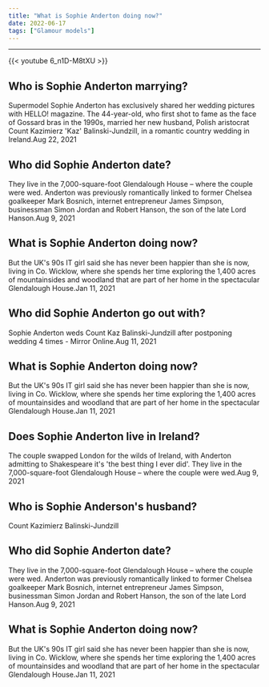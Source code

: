 ```yaml
---
title: "What is Sophie Anderton doing now?"
date: 2022-06-17
tags: ["Glamour models"]
---
```


---
{{< youtube 6_n1D-M8tXU >}}
## Who is Sophie Anderton marrying?
Supermodel Sophie Anderton has exclusively shared her wedding pictures with HELLO! magazine. The 44-year-old, who first shot to fame as the face of Gossard bras in the 1990s, married her new husband, Polish aristocrat Count Kazimierz 'Kaz' Balinski-Jundzill, in a romantic country wedding in Ireland.Aug 22, 2021

## Who did Sophie Anderton date?
They live in the 7,000-square-foot Glendalough House – where the couple were wed. Anderton was previously romantically linked to former Chelsea goalkeeper Mark Bosnich, internet entrepreneur James Simpson, businessman Simon Jordan and Robert Hanson, the son of the late Lord Hanson.Aug 9, 2021

## What is Sophie Anderton doing now?
But the UK's 90s IT girl said she has never been happier than she is now, living in Co. Wicklow, where she spends her time exploring the 1,400 acres of mountainsides and woodland that are part of her home in the spectacular Glendalough House.Jan 11, 2021

## Who did Sophie Anderton go out with?
Sophie Anderton weds Count Kaz Balinski-Jundzill after postponing wedding 4 times - Mirror Online.Aug 11, 2021

## What is Sophie Anderton doing now?
But the UK's 90s IT girl said she has never been happier than she is now, living in Co. Wicklow, where she spends her time exploring the 1,400 acres of mountainsides and woodland that are part of her home in the spectacular Glendalough House.Jan 11, 2021

## Does Sophie Anderton live in Ireland?
The couple swapped London for the wilds of Ireland, with Anderton admitting to Shakespeare it's 'the best thing I ever did'. They live in the 7,000-square-foot Glendalough House – where the couple were wed.Aug 9, 2021

## Who is Sophie Anderson's husband?
Count Kazimierz Balinski-Jundzill

## Who did Sophie Anderton date?
They live in the 7,000-square-foot Glendalough House – where the couple were wed. Anderton was previously romantically linked to former Chelsea goalkeeper Mark Bosnich, internet entrepreneur James Simpson, businessman Simon Jordan and Robert Hanson, the son of the late Lord Hanson.Aug 9, 2021

## What is Sophie Anderton doing now?
But the UK's 90s IT girl said she has never been happier than she is now, living in Co. Wicklow, where she spends her time exploring the 1,400 acres of mountainsides and woodland that are part of her home in the spectacular Glendalough House.Jan 11, 2021

